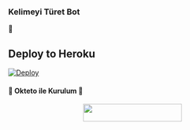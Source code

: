 ### Kelimeyi Türet Bot
📝
## Deploy to Heroku

[![Deploy](https://www.herokucdn.com/deploy/button.svg)](https://heroku.com/deploy?template=https://github.com/murtixc/denemekelime)

<h4>🔺 Okteto ile Kurulum 🔻</h4> 

<p align="center"><a href="https://cloud.okteto.com/deploy?repository=https://github.com/murtixc/kelime"><img src="https://img.shields.io/badge/Deploy%20To%20Okteto-informational?style=for-the-badge&logo=Okteto" width="200" height="35.45"/></a></p>
